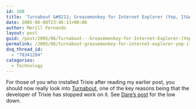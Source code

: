 ```yaml
---
id: 188
title: 'Turnabout &#8211; Greasemonkey for Internet Explorer (Yep, It&#8217;s Another One)'
date: 2005-06-08T23:46:13+00:00
author: Merill Fernando
layout: post
guid: /post/2005/06/Turnabout---Greasemonkey-for-Internet-Explorer-(Yep2c-Its-Another-One)-.aspx
permalink: /2005/06/turnabout-greasemonkey-for-internet-explorer-yep-its-another-one/
dsq_thread_id:
  - "78341204"
categories:
  - Technology
---
```

<p>For those of you who installed Trixie after reading my earlier post, you should now really look into <a href="http://www.reifysoft.com/turnabout.php">Turnabout</a>, one of the key reasons being that the developer of Trixie has stopped work on it. See <a href="http://www.25hoursaday.com/weblog/PermaLink.aspx?guid=dde5716b-a7d5-4bd3-8193-7aea84cb67d5">Dare&rsquo;s post</a> for the low down.</p>